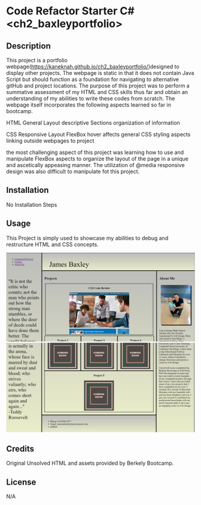 # Code Refactor Starter C# <ch2_baxleyportfolio>

## Description

This project is a portfolio webpage(https://kaneknah.github.io/ch2_baxleyportfolio/)designed to display other projects. The webpage is static in that it does not contain Java Script but should function as a foundation for navigating to alternative gitHub and project locations.
The purpose of this project was to perform a summative assessment of my HTML and CSS skills thus far and obtain an understanding of my abilities to write these codes from scratch. The webpage itself incorporates the following aspects learned so far in bootcamp.

HTML
General Layout
descriptive Sections
organization of information

CSS
Responsive Layout
FlexBox
hover affects
general CSS styling aspects
linking outside webpages to project

the most challenging aspect of this project was learning how to use and manipulate FlexBox aspects to organize the layout of the page in a unique and ascetically appeasing manner. The utilization of @media responsive design was also difficult to manipulate fot this project.

## Installation

No Installation Steps

## Usage

This Project is simply used to showcase my abilities to debug and restructure HTML and CSS concepts.

![Alt text](assets/images/Screenshot%201.jpg)
![Alt text](assets/images/Screenshot%202.jpg)

## Credits

Original Unsolved HTML and assets provided by Berkely Bootcamp.

## License

N/A
